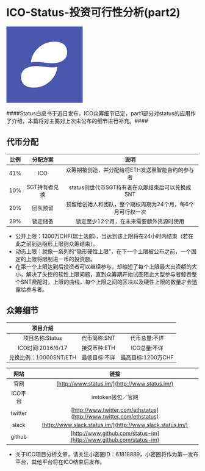 ICO-Status-投资可行性分析(part2)
=====

   ![status-logo](../logo/status-logo.png)


####Status白皮书于近日发布，ICO众筹细节已定，part1部分对status的应用作了介绍，本篇将对主要对上次未公布的细节进行补充。####

                         
代币分配
-----
|比例|分配方案|说明|
|:----:|:----:|:----:|
|41%|ICO|众筹期被创造，并分配给将ETH发送至智能合约的参与者|
|10%|SGT持有者兑换|status创世代币SGT持有者在众筹结束后可以兑换成SNT|
|20%|团队预留|预留给创始人和团队，整个期权周期为24个月，每6个月可行权一次|
|29%|锁定储备|锁定至少12个月，在未来需要额外资源时使用|
* 公开上限：1200万CHF(瑞士法郎)，当达到该上限将在24小时内结束（若在此之前到达隐形上限则众筹结束）。
* 动态上限：就像一系列的“隐形硬性上限”，在下一个上限被公布之前，一个固定的上限将限制进一币的投资额。
* 在第一个上限达到后投资者可以继续参与，却缩短了每个上限最大出资额的大小，解决了失控的软性上限问题，直到众筹期开始试图阻止大型参与者鲸吞整个SNT费配时，上限的曲线，每个上限之间的区块以及硬性上限的数量才会透露给参与者。


众筹细节
-----

|项目介绍|||
|:----:|:------:|:-----:|
|项目名称:Status|代币简称:SNT|代币总量:不详|
|ICO时间:2016/6/17|接受币种:ETH|ICO总量:不详|
|兑换比例：10000SNT/ETH|最低目标:不详|最高目标:1200万CHF|




|网站|链接|
|:----:|:------:|
|官网|[http://www.status.im/](http://www.status.im/)|
|ICO平台|imtoken钱包／官网|
|twitter|[http://www.twitter.com/ethstatus](http://www.twitter.com/ethstatus)|
|slack|[http://www.slack.status.im/](http://www.slack.status.im/)|
|github|[http://www.github.com/status-im](http://www.github.com/status-im)|

* 关于ICO项目分析文章，请关注小密圈ID：61818889，小密圈将作为第一发布平台，其他平台将在ICO结束后发布。




